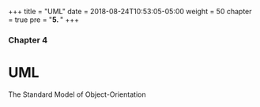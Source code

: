 +++
title = "UML"
date = 2018-08-24T10:53:05-05:00
weight = 50
chapter = true
pre = "<b>5. </b>"
+++

### Chapter 4

# UML

The Standard Model of Object-Orientation

